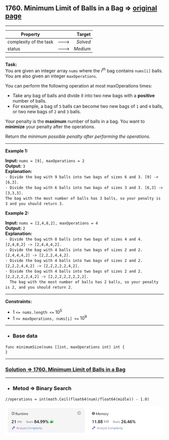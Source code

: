 ## 1760. Minimum Limit of Balls in a Bag => [original page](https://leetcode.com/problems/minimum-limit-of-balls-in-a-bag/description/ "https://leetcode.com/problems/minimum-limit-of-balls-in-a-bag/description/")

---
| Property               |      |   Target |              
|------------------------|:----:|---------:|
| complexity of the task | ---> | _Solved_ |
| status                 | ---> | _Medium_ |

---
**Task:**  
You are given an integer array `nums` where the $i^{th}$ bag contains `nums[i]` balls. You are also given an integer `maxOperations`.

You can perform the following operation at most maxOperations times:

   * Take any bag of balls and divide it into two new bags with a **positive** number of balls.
   * For example, a bag of `5` balls can become two new bags of `1` and `4` balls, or two new bags of `2` and `3` balls.

Your penalty is the **maximum** number of balls in a bag. You want to **minimize** your penalty after the operations.

Return _the minimum possible penalty after performing the operations_.


---
**Example 1:**

**Input:** `nums = [9], maxOperations = 2`  
**Output:** `3`  
**Explanation:**  
`- Divide the bag with 9 balls into two bags of sizes 6 and 3. [9] -> [6,3].`  
`- Divide the bag with 6 balls into two bags of sizes 3 and 3. [6,3] -> [3,3,3].`  
`The bag with the most number of balls has 3 balls, so your penalty is 3 and you should return 3.`  

**Example 2:**

**Input:** `nums = [2,4,8,2], maxOperations = 4`  
**Output:** `2`  
**Explanation:**  
`- Divide the bag with 8 balls into two bags of sizes 4 and 4. [2,4,8,2] -> [2,4,4,4,2].`  
`- Divide the bag with 4 balls into two bags of sizes 2 and 2. [2,4,4,4,2] -> [2,2,2,4,4,2].`  
`- Divide the bag with 4 balls into two bags of sizes 2 and 2. [2,2,2,4,4,2] -> [2,2,2,2,2,4,2].`  
`- Divide the bag with 4 balls into two bags of sizes 2 and 2. [2,2,2,2,2,4,2] -> [2,2,2,2,2,2,2,2].`  
`  The bag with the most number of balls has 2 balls, so your penalty is 2, and you should return 2.`  

---
**Constraints:**

   * $1$ `<= nums.length <=` $10^5$
   * $1$ `<= maxOperations, nums[i] <=` $10^9$

---
* ### Base data

```Golang
func minimumSize(nums []int, maxOperations int) int {	
}
```

---
### [Solution => 1760. Minimum Limit of Balls in a Bag](https://github.com/Ekvo/Leetcode-problems/blob/main/Leetcode-Problems-List/1760-Minimum-Limit-of-Balls-in-a-Bag/leetcodeonesevensixzero.go "https://github.com/Ekvo/Leetcode-problems/blob/main/Leetcode-Problems-List/1760-Minimum-Limit-of-Balls-in-a-Bag/leetcodeonesevensixzero.go")

---
* ### Metod => Binary Search 
```Golang
//operations = int(math.Ceil(float64(num)/float64(midle)) - 1.0)
```

![submit](https://github.com/Ekvo/Leetcode-problems/blob/main/Leetcode-Problems-Submit-Screenshots/1760_Minimum_Limit_of_Balls_in_a_Bag.jpg)
 
